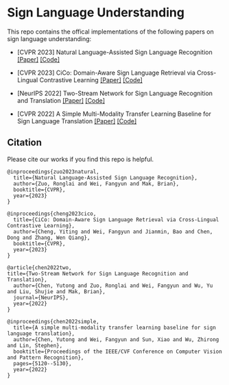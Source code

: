# Sign Language Understanding

This repo contains the offical implementations of the following papers on sign language understanding:

- [CVPR 2023] Natural Language-Assisted Sign Language Recognition [[Paper]](https://arxiv.org/abs/2303.12080) [[Code]](https://github.com/FangyunWei/SLRT/tree/main/NLA-SLR)

- [CVPR 2023] CiCo: Domain-Aware Sign Language Retrieval via Cross-Lingual Contrastive Learning [[Paper]](https://arxiv.org/abs/2303.12793) [[Code]](https://github.com/FangyunWei/SLRT/tree/main/CiCo)

- [NeurIPS 2022] Two-Stream Network for Sign Language Recognition and Translation [[Paper]](https://arxiv.org/abs/2211.01367) [[Code]](https://github.com/FangyunWei/SLRT/tree/main/TwoStreamNetwork)

- [CVPR 2022] A Simple Multi-Modality Transfer Learning Baseline for Sign Language Translation [[Paper]](https://arxiv.org/abs/2203.04287) [[Code]](https://github.com/FangyunWei/SLRT/tree/main/TwoStreamNetwork)

## Citation
Please cite our works if you find this repo is helpful.
```
@inproceedings{zuo2023natural,
  title={Natural Language-Assisted Sign Language Recognition},
  author={Zuo, Ronglai and Wei, Fangyun and Mak, Brian},
  booktitle={CVPR},
  year={2023}
}

@inproceedings{cheng2023cico,
  title={CiCo: Domain-Aware Sign Language Retrieval via Cross-Lingual Contrastive Learning},
  author={Cheng, Yiting and Wei, Fangyun and Jianmin, Bao and Chen, Dong and Zhang, Wen Qiang},
  booktitle={CVPR},
  year={2023}
}

@article{chen2022two,
title={Two-Stream Network for Sign Language Recognition and Translation},
  author={Chen, Yutong and Zuo, Ronglai and Wei, Fangyun and Wu, Yu and Liu, Shujie and Mak, Brian},
  journal={NeurIPS},
  year={2022}
}

@inproceedings{chen2022simple,
  title={A simple multi-modality transfer learning baseline for sign language translation},
  author={Chen, Yutong and Wei, Fangyun and Sun, Xiao and Wu, Zhirong and Lin, Stephen},
  booktitle={Proceedings of the IEEE/CVF Conference on Computer Vision and Pattern Recognition},
  pages={5120--5130},
  year={2022}
}
```
